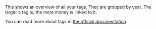This shows an overview of all your tags. They are grouped by year. The larger a tag is, the more money is linked to it.

You can read more about tags in [the official documentation](https://firefly-iii.readthedocs.io/en/latest/concepts/tags.html).
